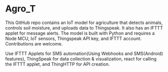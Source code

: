 # Agro_T
This GitHub repo contains an IoT model for agriculture that detects animals, controls soil moisture, and uploads data to Thingspeak. It also has an IFTTT applet for message alerts. The model is built with Python and requires a Node MCU, IoT sensors, Thingspeak API key, and IFTTT account. Contributions are welcome.

Use IFTTT Applets for SMS automation(Using Webhooks and SMS(Android) features),
ThingSpeak for data collection & visualization, react for calling the IFTTT applet, and ThingHTTP for API creation.
